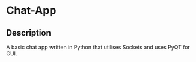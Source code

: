 # Chat-App

## Description

A basic chat app written in Python that utilises Sockets and uses PyQT for GUI.
